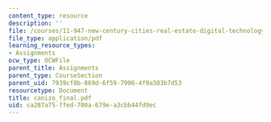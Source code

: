 ```yaml
---
content_type: resource
description: ''
file: /courses/11-947-new-century-cities-real-estate-digital-technology-and-design-fall-2004/ca287a75ffed700a679ea3cbb44fd9ec_canizo_final.pdf
file_type: application/pdf
learning_resource_types:
- Assignments
ocw_type: OCWFile
parent_title: Assignments
parent_type: CourseSection
parent_uid: 7939cf8b-869d-6f59-7906-4f9a383b7d53
resourcetype: Document
title: canizo_final.pdf
uid: ca287a75-ffed-700a-679e-a3cbb44fd9ec
---
```

